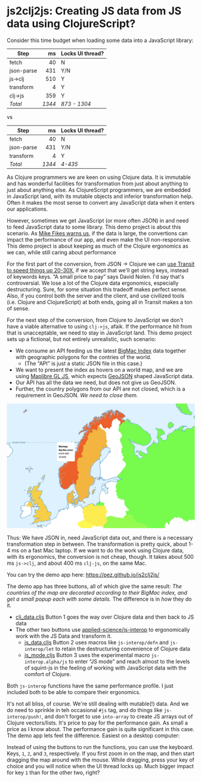 # js2clj2js: Creating JS data from JS data using ClojureScript?

Consider this time budget when loading some data into a JavaScript library: 

| Step       | ms  | Locks UI thread? |
|------------|----:|------|
| fetch      | 40  |  N    |
| json-parse | 431 |  Y/N    |
| js->clj    | 510 |  Y   |
| transform  | 4   |  Y    |
| clj->js    | 359 |  Y    |
| *Total*  | *1344* |  *873 - 1304*    |

vs

| Step       | ms  | Locks UI thread? |
|------------|----:|------|
| fetch      | 40  |  N    |
| json-parse | 431 |  Y/N    |
| transform  | 4   |  Y    |
| *Total*  | *1344* |  *4-435*    |

As Clojure programmers we are keen on using Clojure data. It is immutable and has wonderful facilities for transformation from just about anything to just about anything else. As ClojureScript programmers, we are embedded in JavaScript land, with its mutable objects and inferior transformation help. Often it makes the most sense to convert any JavaScript data when it enters our applications.

However, sometimes we get JavaScript (or more often JSON) in and need to feed JavaScript data to some library. This demo project is about this scenario. As [Mike Fikes warns us](https://blog.fikesfarm.com/posts/2017-11-09-avoid-converting-javascript-objects.html), if the data is large, the convertions can impact the performance of our app, and even make the UI non-responsive. This demo project is about keeping as much of the Clojure ergonomics as we can, while still caring about performance

For the first part of the conversion, from JSON -> Clojure we can [use Transit to speed things up 20-30X](https://swannodette.github.io/2014/07/26/transit-clojurescript/), if we accept that we'll get string keys, instead of keywords keys. “A small price to pay” says David Nolen. I'd say that's controversial. We lose a lot of the Clojure data ergonomics, especially destructuring. Sure, for some situation this tradeoff makes perfect sense. Also, if you control both the server and the client, and use civilized tools (i.e. Clojure and ClojureScript) at both ends, going all in Transit makes a ton of sense.

For the next step of the conversion, from Clojure to JavaScript we don't have a viable alternative to using `clj->js`, afaik. If the performance hit from that is unacceptable, we need to stay in JavaScript land. This demo project sets up a fictional, but not entirely unrealistic, such scenario:

* We consume an API feeding us the latest [BigMac Index](https://www.economist.com/big-mac-index) data together with geographic polygons for the contries of the world.
  - (The “API” is just a static JSON file in this case.)
* We want to present the index as hovers on a world map, and we are using [Maplibre GL JS](https://maplibre.org/), which expects [GeoJSON](https://geojson.org/) shaped JavaScript data.
* Our API has all the data we need, but does not give us GeoJSON.
* Further, the country polygons from our API are not closed, which is a requirement in GeoJSON. _We need to close them._

![BigMac-index js2clj2js](public/bigmac-js2clj2js.jpg)

Thus: We have JSON in, need JavaScript data out, and there is a necessary transformation step in between. The transformation is pretty quick, about 1-4 ms on a fast Mac laptop. If we want to do the work using Clojure data, with its ergonomics, the conversion is not cheap, though. It takes about 500 ms `js->clj`, and about 400 ms `clj-js`, on the same Mac.

You can try the demo app here: https://pez.github.io/js2clj2js/

The demo app has three buttons, all of which give the same result: _The countries of the map are decorated according to their BigMac index, and get a small popup each with some details._ The difference is in _how_ they do it.
* [clj_data.cljs](src/js2clj2js/clj_data.cljs) Button 1 goes the way over Clojure data and then back to JS data
* The other two buttons use [applied-science/js-interop](https://github.com/applied-science/js-interop) to ergonomically work with the JS Data and transform it.
  * [js_data.cljs](src/js2clj2js/js_data.cljs) Button 2 uses macros like `js-interop/defn` and `js-interop/let` to retain the destructuring convenience of Clojure data
  * [js_mode.cljs](src/js2clj2js/js_mode.cljs) Button 3 uses the experimental macro `js-interop.alpha/js` to enter “JS mode” and reach almost to the levels of squint-js in the feeling of working with JavaScript data with the comfort of Clojure.

Both `js-interop` functions have the same performance profile. I just included both to be able to compare their ergonomics.

It's not all bliss, of course. We're still dealing with mutable(!) data. And we do need to sprinkle in teh occasional `#js` tag, and do things like `js-interop/push!`, and don't forget to use `into-array` to create JS arrays out of Clojure vectors/lists. It's price to pay for the performance gain. As small a price as I know about. The performance gain is quite significant in this case. The demo app lets feel the difference. Easiest on a desktop computer:

Instead of using the buttons to run the functions, you can use the keyboard. Keys, `1`, `2`, and `3`, respectively. If you first zoom in on the map, and then start dragging the map around with the mouse. While dragging, press your key of choice and you will notice when the UI thread locks up. Much bigger impact for key `1` than for the other two, right? 